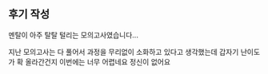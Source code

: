 ## 후기 작성

멘탈이 아주 탈탈 털리는 모의고사였습니다...

지난 모의고사는 다 풀어서 과정을 무리없이 소화하고 있다고 생각했는데 갑자기 난이도가 확 올라간건지 이번에는 너무 어렵네요 정신이 없어요
